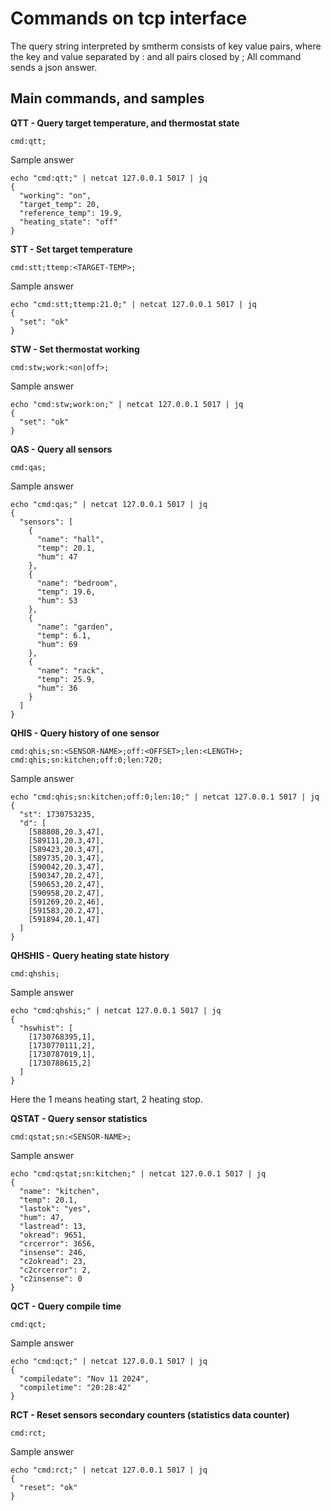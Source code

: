 
Commands on tcp interface
==========================

The query string interpreted by smtherm consists of key value pairs, where
the key and value separated by : and all pairs closed by ;
All command sends a json answer.

Main commands, and samples
--------------------------

**QTT - Query target temperature, and thermostat state**

    cmd:qtt;

  Sample answer

    echo "cmd:qtt;" | netcat 127.0.0.1 5017 | jq
    {
      "working": "on",
      "target_temp": 20,
      "reference_temp": 19.9,
      "heating_state": "off"
    }


**STT - Set target temperature**

    cmd:stt;ttemp:<TARGET-TEMP>;

  Sample answer

    echo "cmd:stt;ttemp:21.0;" | netcat 127.0.0.1 5017 | jq
    {
      "set": "ok"
    }


**STW - Set thermostat working**

    cmd:stw;work:<on|off>;

  Sample answer

    echo "cmd:stw;work:on;" | netcat 127.0.0.1 5017 | jq
    {
      "set": "ok"
    }


**QAS - Query all sensors**

    cmd:qas;

  Sample answer

    echo "cmd:qas;" | netcat 127.0.0.1 5017 | jq
    {
      "sensors": [
        {
          "name": "hall",
          "temp": 20.1,
          "hum": 47
        },
        {
          "name": "bedroom",
          "temp": 19.6,
          "hum": 53
        },
        {
          "name": "garden",
          "temp": 6.1,
          "hum": 69
        },
        {
          "name": "rack",
          "temp": 25.9,
          "hum": 36
        }
      ]
    }


**QHIS - Query history of one sensor**

    cmd:qhis;sn:<SENSOR-NAME>;off:<OFFSET>;len:<LENGTH>;
    cmd:qhis;sn:kitchen;off:0;len:720;

  Sample answer

    echo "cmd:qhis;sn:kitchen;off:0;len:10;" | netcat 127.0.0.1 5017 | jq
    {
      "st": 1730753235,
      "d": [
        [588808,20.3,47],
        [589111,20.3,47],
        [589423,20.3,47],
        [589735,20.3,47],
        [590042,20.3,47],
        [590347,20.2,47],
        [590653,20.2,47],
        [590958,20.2,47],
        [591269,20.2,46],
        [591583,20.2,47],
        [591894,20.1,47]
      ]
    }


**QHSHIS - Query heating state history**

    cmd:qhshis;

  Sample answer

    echo "cmd:qhshis;" | netcat 127.0.0.1 5017 | jq
    {
      "hswhist": [
        [1730768395,1],
        [1730770111,2],
        [1730787019,1],
        [1730788615,2]
      ]
    }

  Here the 1 means heating start, 2 heating stop.

**QSTAT - Query sensor statistics**

    cmd:qstat;sn:<SENSOR-NAME>;

  Sample answer

    echo "cmd:qstat;sn:kitchen;" | netcat 127.0.0.1 5017 | jq
    {
      "name": "kitchen",
      "temp": 20.1,
      "lastok": "yes",
      "hum": 47,
      "lastread": 13,
      "okread": 9651,
      "crcerror": 3656,
      "insense": 246,
      "c2okread": 23,
      "c2crcerror": 2,
      "c2insense": 0
    }


**QCT - Query compile time**

    cmd:qct;

  Sample answer

    echo "cmd:qct;" | netcat 127.0.0.1 5017 | jq
    {
      "compiledate": "Nov 11 2024",
      "compiletime": "20:28:42"
    }


**RCT - Reset sensors secondary counters (statistics data counter)**

    cmd:rct;

  Sample answer

    echo "cmd:rct;" | netcat 127.0.0.1 5017 | jq
    {
      "reset": "ok"
    }

